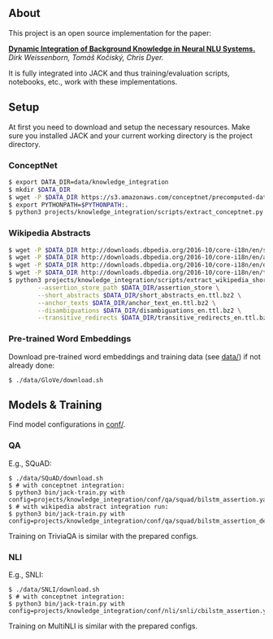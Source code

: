 ## About

This project is an open source implementation for the paper:

[**Dynamic Integration of Background Knowledge in Neural NLU Systems.**](https://arxiv.org/abs/1706.02596)
*Dirk Weissenborn, Tomáš Kočiský, Chris Dyer.*

It is fully integrated into JACK and thus training/evaluation scripts, notebooks, etc., work with these implementations.

## Setup
At first you need to download and setup the necessary resources. Make sure you installed JACK and your 
current working directory is the project directory.

### ConceptNet

```bash
$ export DATA_DIR=data/knowledge_integration
$ mkdir $DATA_DIR
$ wget -P $DATA_DIR https://s3.amazonaws.com/conceptnet/precomputed-data/2016/assertions/conceptnet-assertions-5.5.0.csv.gz
$ export PYTHONPATH=$PYTHONPATH:.
$ python3 projects/knowledge_integration/scripts/extract_conceptnet.py $DATA_DIR/conceptnet-assertions-5.5.0.csv.gz $DATA_DIR/knowledge_store
```

### Wikipedia Abstracts

```bash
$ wget -P $DATA_DIR http://downloads.dbpedia.org/2016-10/core-i18n/en/short_abstracts_en.ttl.bz2
$ wget -P $DATA_DIR http://downloads.dbpedia.org/2016-10/core-i18n/en/anchor_text_en.ttl.bz2
$ wget -P $DATA_DIR http://downloads.dbpedia.org/2016-10/core-i18n/en/disambiguations_en.ttl.bz2
$ wget -P $DATA_DIR http://downloads.dbpedia.org/2016-10/core-i18n/en/transitive_redirects_en.ttl.bz2
$ python3 projects/knowledge_integration/scripts/extract_wikipedia_short_abstract.py \
        --assertion_store_path $DATA_DIR/assertion_store \
        --short_abstracts $DATA_DIR/short_abstracts_en.ttl.bz2 \
        --anchor_texts $DATA_DIR/anchor_text_en.ttl.bz2 \
        --disambiguations $DATA_DIR/disambiguations_en.ttl.bz2 \
        --transitive_redirects $DATA_DIR/transitive_redirects_en.ttl.bz2
```

### Pre-trained Word Embeddings

Download pre-trained word embeddings and training data (see [data/](/data/)) if not already done:

```
$ ./data/GloVe/download.sh
```


## Models & Training

Find model configurations in [conf/](/projects/knowledge_integration/conf).

### QA

E.g., SQuAD:
```
$ ./data/SQuAD/download.sh
$ # with conceptnet integration:
$ python3 bin/jack-train.py with config=projects/knowledge_integration/conf/qa/squad/bilstm_assertion.yaml
$ # with wikipedia abstract integration run:
$ python3 bin/jack-train.py with config=projects/knowledge_integration/conf/qa/squad/bilstm_assertion_definition.yaml
```
Training on TriviaQA is similar with the prepared configs.

### NLI

E.g., SNLI:
```
$ ./data/SNLI/download.sh
$ # with conceptnet integration:
$ python3 bin/jack-train.py with config=projects/knowledge_integration/conf/nli/snli/cbilstm_assertion.yaml
```

Training on MultiNLI is similar with the prepared configs.
